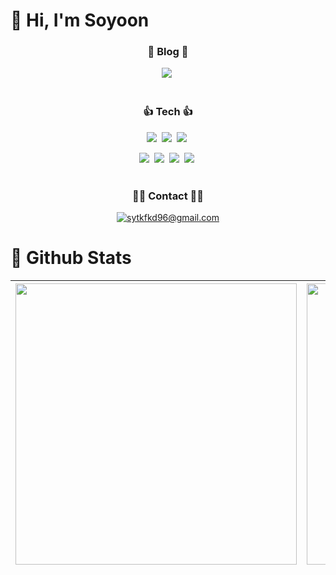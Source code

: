 # 👋 Hi, I'm Soyoon
### <p align="center">📝 Blog 📝</p>
<div align="center">
  <a href="https://jipsadiary.tistory.com/"><img src="https://img.shields.io/badge/tistory-000?style=for-the-badge&logoColor=fff"></a>&nbsp;
</div></br>


### <p align="center">👍 Tech 👍</p>

<div align="center">
  
  <img src="https://img.shields.io/badge/React-61DAFB?style=for-the-badge&logo=React&logoColor=2d2d2d">&nbsp;
  <img src="https://img.shields.io/badge/Redux-764ABC?style=for-the-badge&logo=Redux&logoColor=2d2d2d">&nbsp;
  <img src="https://img.shields.io/badge/Vue-4FC08D?style=for-the-badge&logo=Vue&logoColor=4FC08D">&nbsp;
  </br>
  
  <img src="https://img.shields.io/badge/HTML5-E34F26?style=for-the-badge&logo=HTML5&logoColor=fff">&nbsp;
  <img src="https://img.shields.io/badge/CSS3-1572B6?style=for-the-badge&logo=CSS3&logoColor=fff">&nbsp;
  <img src="https://img.shields.io/badge/Javascript-F7DF1E?style=for-the-badge&logo=Javascript&logoColor=2d2d2d">&nbsp;
  <img src="https://img.shields.io/badge/Typescript-3178C6?style=for-the-badge&logo=Typescript&logoColor=3178C6">&nbsp;
  </br></br>

</div>

### <p align="center">👩‍💻 Contact 👩‍💻</p>

<div align="center">
  
  [![sytkfkd96@gmail.com](https://img.shields.io/badge/Gmail-EA4335?style=for-the-badge&logo=Gmail&logoColor=white&link=mailto:sytkfkd96@gmail.com)](mailto:sytkfkd96@gmail.com)
  
</div>

# 🥇 Github Stats

<div align="center">
  
  <img width="450em" src="https://github-readme-stats.vercel.app/api?username=soyoonJ&show_icons=true&theme=omni&count_private=true&hide_border=true" align="center" /> |    <img width="450em" src="https://github-readme-stats.vercel.app/api/top-langs/?username=soyoonJ&hide_border=true&theme=omni&layout=compact" align="center" />
:-------------------------:|:-------------------------:
</div>
